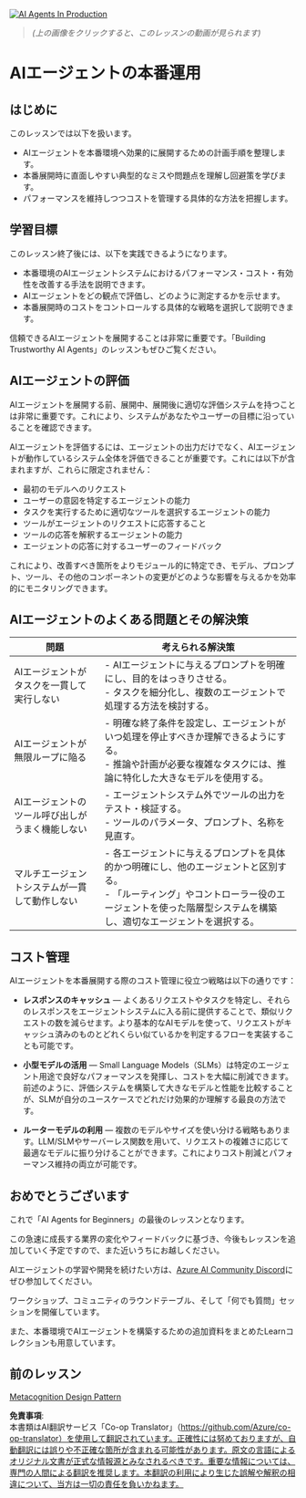 <!--
CO_OP_TRANSLATOR_METADATA:
{
  "original_hash": "1ad5de6a6388d02c145a92dd04358bab",
  "translation_date": "2025-06-11T04:55:12+00:00",
  "source_file": "10-ai-agents-production/README.md",
  "language_code": "ja"
}
-->
[![AI Agents In Production](../../../10-ai-agents-production/images/lesson-10-thumbnail.png)](https://youtu.be/l4TP6IyJxmQ?si=IvCW3cbw0NJ2mUMV)

> _(上の画像をクリックすると、このレッスンの動画が見られます)_
# AIエージェントの本番運用

## はじめに

このレッスンでは以下を扱います。

- AIエージェントを本番環境へ効果的に展開するための計画手順を整理します。
- 本番展開時に直面しやすい典型的なミスや問題点を理解し回避策を学びます。
- パフォーマンスを維持しつつコストを管理する具体的な方法を把握します。

## 学習目標

このレッスン終了後には、以下を実践できるようになります。

- 本番環境のAIエージェントシステムにおけるパフォーマンス・コスト・有効性を改善する手法を説明できます。
- AIエージェントをどの観点で評価し、どのように測定するかを示せます。
- 本番展開時のコストをコントロールする具体的な戦略を選択して説明できます。

信頼できるAIエージェントを展開することは非常に重要です。「Building Trustworthy AI Agents」のレッスンもぜひご覧ください。

## AIエージェントの評価

AIエージェントを展開する前、展開中、展開後に適切な評価システムを持つことは非常に重要です。これにより、システムがあなたやユーザーの目標に沿っていることを確認できます。

AIエージェントを評価するには、エージェントの出力だけでなく、AIエージェントが動作しているシステム全体を評価できることが重要です。これには以下が含まれますが、これらに限定されません：

- 最初のモデルへのリクエスト
- ユーザーの意図を特定するエージェントの能力
- タスクを実行するために適切なツールを選択するエージェントの能力
- ツールがエージェントのリクエストに応答すること
- ツールの応答を解釈するエージェントの能力
- エージェントの応答に対するユーザーのフィードバック

これにより、改善すべき箇所をよりモジュール的に特定でき、モデル、プロンプト、ツール、その他のコンポーネントの変更がどのような影響を与えるかを効率的にモニタリングできます。

## AIエージェントのよくある問題とその解決策

| **問題**                                        | **考えられる解決策**                                                                                                                                                                                                         |
| ---------------------------------------------- | ---------------------------------------------------------------------------------------------------------------------------------------------------------------------------------------------------------------------------- |
| AIエージェントがタスクを一貫して実行しない       | - AIエージェントに与えるプロンプトを明確にし、目的をはっきりさせる。<br>- タスクを細分化し、複数のエージェントで処理する方法を検討する。                                                                                   |
| AIエージェントが無限ループに陥る                 | - 明確な終了条件を設定し、エージェントがいつ処理を停止すべきか理解できるようにする。<br>- 推論や計画が必要な複雑なタスクには、推論に特化した大きなモデルを使用する。                                                       |
| AIエージェントのツール呼び出しがうまく機能しない | - エージェントシステム外でツールの出力をテスト・検証する。<br>- ツールのパラメータ、プロンプト、名称を見直す。                                                                                                             |
| マルチエージェントシステムが一貫して動作しない   | - 各エージェントに与えるプロンプトを具体的かつ明確にし、他のエージェントと区別する。<br>- 「ルーティング」やコントローラー役のエージェントを使った階層型システムを構築し、適切なエージェントを選択する。              |

## コスト管理

AIエージェントを本番展開する際のコスト管理に役立つ戦略は以下の通りです：

- **レスポンスのキャッシュ** — よくあるリクエストやタスクを特定し、それらのレスポンスをエージェントシステムに入る前に提供することで、類似リクエストの数を減らせます。より基本的なAIモデルを使って、リクエストがキャッシュ済みのものとどれくらい似ているかを判定するフローを実装することも可能です。

- **小型モデルの活用** — Small Language Models（SLMs）は特定のエージェント用途で良好なパフォーマンスを発揮し、コストを大幅に削減できます。前述のように、評価システムを構築して大きなモデルと性能を比較することが、SLMが自分のユースケースでどれだけ効果的か理解する最良の方法です。

- **ルーターモデルの利用** — 複数のモデルやサイズを使い分ける戦略もあります。LLM/SLMやサーバーレス関数を用いて、リクエストの複雑さに応じて最適なモデルに振り分けることができます。これによりコスト削減とパフォーマンス維持の両立が可能です。

## おめでとうございます

これで「AI Agents for Beginners」の最後のレッスンとなります。

この急速に成長する業界の変化やフィードバックに基づき、今後もレッスンを追加していく予定ですので、また近いうちにお越しください。

AIエージェントの学習や開発を続けたい方は、<a href="https://discord.gg/kzRShWzttr" target="_blank">Azure AI Community Discord</a>にぜひ参加してください。

ワークショップ、コミュニティのラウンドテーブル、そして「何でも質問」セッションを開催しています。

また、本番環境でAIエージェントを構築するための追加資料をまとめたLearnコレクションも用意しています。

## 前のレッスン

[Metacognition Design Pattern](../09-metacognition/README.md)

**免責事項**:  
本書類はAI翻訳サービス「Co-op Translator」（https://github.com/Azure/co-op-translator）を使用して翻訳されています。正確性には努めておりますが、自動翻訳には誤りや不正確な箇所が含まれる可能性があります。原文の言語によるオリジナル文書が正式な情報源とみなされるべきです。重要な情報については、専門の人間による翻訳を推奨します。本翻訳の利用により生じた誤解や解釈の相違について、当方は一切の責任を負いかねます。